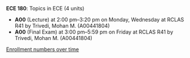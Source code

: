 **ECE 180**: Topics in ECE (4 units)

- **A00** (Lecture) at 2:00 pm–3:20 pm on Monday, Wednesday at RCLAS R41 by Trivedi, Mohan M. (A00441804)
- **A00** (Final Exam) at 3:00 pm–5:59 pm on Friday at RCLAS R41 by Trivedi, Mohan M. (A00441804)

[Enrollment numbers over time](./ECE180.tsv)
